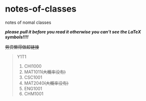 # notes-of-classes
notes of nomal classes

***please pull it before you read it otherwise you can't see the LaTeX symbols!!!!***

~~劳资懒得做超链接~~
> Y1T1
> 1. CHI1000
> 2. MAT1011~~(大概率没有)~~
> 3. CSC1001
> 4. MAT2040~~(大概率没有)~~
> 5. ENG1001
> 6. CHM1001